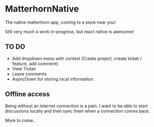 # MatterhornNative
The native matterhorn app, coming to a store near you!

Still very much a work in-progress, but react native is awesome!

## TO DO
- Add dropdown menu with context (Create project, create ticket / feature, add comment)
- View Ticket
- Leave comments
- AsyncDown for storing local information.


## Offline access
Being without an internet connection is a pain. I want to be able to start discussions locally and then sync them when a connection comes back.

More to come..
